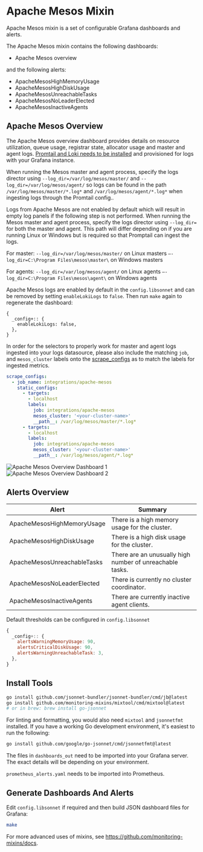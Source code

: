 # Apache Mesos Mixin

Apache Mesos mixin is a set of configurable Grafana dashboards and alerts.

The Apache Mesos mixin contains the following dashboards:

- Apache Mesos overview

and the following alerts:

- ApacheMesosHighMemoryUsage
- ApacheMesosHighDiskUsage
- ApacheMesosUnreachableTasks
- ApacheMesosNoLeaderElected
- ApacheMesosInactiveAgents

## Apache Mesos Overview

The Apache Mesos overview dashboard provides details on resource utilization, queue usage, registrar state, allocator usage and master and agent logs. [Promtail and Loki needs to be installed](https://grafana.com/docs/loki/latest/installation/) and provisioned for logs with your Grafana instance.

When running the Mesos master and agent process, specify the logs director using `--log_dir=/var/log/mesos/master/` and `--log_dir=/var/log/mesos/agent/` so logs can be found in the path `/var/log/mesos/master/*.log*` and `/var/log/mesos/agent/*.log*` when ingesting logs through the Promtail config..

Logs from Apache Mesos are not enabled by default which will result in empty log panels if the following step is not performed. When running the Mesos master and agent process, specify the logs director using `--log_dir=` for both the master and agent. This path will differ depending on if you are running Linux or Windows but is required so that Promptail can ingest the logs.

For master:
`--log_dir=/var/log/mesos/master/` on Linux masters
`–-log_dir=C:\Program Files\mesos\master\` on Windows masters

For agents:
`--log_dir=/var/log/mesos/agent/` on Linux agents
`–-log_dir=C:\Program Files\mesos\agent\` on Windows agents

Apache Mesos logs are enabled by default in the `config.libsonnet` and can be removed by setting `enableLokiLogs` to `false`. Then run `make` again to regenerate the dashboard:

```
{
  _config+:: {
    enableLokiLogs: false,
  },
}
```

In order for the selectors to properly work for master and agent logs ingested into your logs datasource, please also include the matching `job`, and `mesos_cluster` labels onto the [scrape_configs](https://grafana.com/docs/loki/latest/clients/promtail/configuration/#scrape_configs) as to match the labels for ingested metrics.

```yaml
scrape_configs:
  - job_name: integrations/apache-mesos
    static_configs:
      - targets:
        - localhost
        labels:
          job: integrations/apache-mesos
          mesos_cluster: '<your-cluster-name>'
          __path__: /var/log/mesos/master/*.log*
      - targets:
        - localhost
        labels:
          job: integrations/apache-mesos
          mesos_cluster: '<your-cluster-name>'
          __path__: /var/log/mesos/agent/*.log*
```

![Apache Mesos Overview Dashboard 1](TODO)
![Apache Mesos Overview Dashboard 2](TODO)

## Alerts Overview

| Alert                       | Summary                                                  |
|-----------------------------|----------------------------------------------------------|
| ApacheMesosHighMemoryUsage  | There is a high memory usage for the cluster.            |
| ApacheMesosHighDiskUsage    | There is a high disk usage for the cluster.              |
| ApacheMesosUnreachableTasks | There are an unusually high number of unreachable tasks. |
| ApacheMesosNoLeaderElected  | There is currently no cluster coordinator.               |
| ApacheMesosInactiveAgents   | There are currently inactive agent clients.              |

Default thresholds can be configured in `config.libsonnet`

```js
{
  _config+:: {
    alertsWarningMemoryUsage: 90,
    alertsCriticalDiskUsage: 90,
    alertsWarningUnreachableTask: 3,
  },
}
```

## Install Tools

```bash
go install github.com/jsonnet-bundler/jsonnet-bundler/cmd/jb@latest
go install github.com/monitoring-mixins/mixtool/cmd/mixtool@latest
# or in brew: brew install go-jsonnet
```

For linting and formatting, you would also need `mixtool` and `jsonnetfmt` installed. If you
have a working Go development environment, it's easiest to run the following:

```bash
go install github.com/google/go-jsonnet/cmd/jsonnetfmt@latest
```

The files in `dashboards_out` need to be imported
into your Grafana server. The exact details will be depending on your environment.

`prometheus_alerts.yaml` needs to be imported into Prometheus.

## Generate Dashboards And Alerts

Edit `config.libsonnet` if required and then build JSON dashboard files for Grafana:

```bash
make
```

For more advanced uses of mixins, see
https://github.com/monitoring-mixins/docs.
